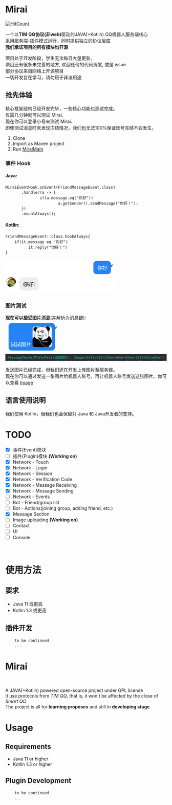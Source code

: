 # Mirai
[![HitCount](http://hits.dwyl.io/him188/mamoe/mirai.svg)](http://hits.dwyl.io/him188/mamoe/mirai)

一个以<b>TIM QQ协议(非web)</b>驱动的JAVA(+Kotlin) QQ机器人服务端核心  
采用服务端-插件模式运行，同时提供独立的协议层库  
**我们承诺项目的所有模块均开源**  
  
项目处于开发阶段，学生无法每日大量更新。  
项目还有很多未完善的地方, 欢迎任何的代码贡献, 或是 issue.   
部分协议来自网络上开源项目  
一切开发旨在学习，请勿用于非法用途  

## 抢先体验  
核心框架结构已经开发完毕，一些核心功能也测试完成。  
仅需几分钟就可以测试 Mirai.  
现在你可以登录小号来测试 Mirai.  
即使测试消息时未发现冻结情况，我们也无法100%保证账号冻结不会发生。

1. Clone
2. Import as Maven project
3. Run [MiraiMain](mirai-core/src/main/java/net/mamoe/mirai/MiraiMain.java#L7)

### 事件 Hook
#### Java:
```
MiraiEventHook.onEvent(FriendMessageEvent.class)
       .handler(a -> {
               if(a.message.eq("你好")) 
                       a.getSender().sendMessage("你好！");
       })
       .mountAlways();
```
#### Kotlin:
```
FriendMessageEvent::class.hookAlways{
    if(it.message eq "你好")
          it.reply("你好！")
}
```
![AYWVE86P](.github/A%7DYWVE860U%28%25YQD%24R1GB1%5BP.png)

### 图片测试
**现在可以接受图片消息**(并解析为消息链):  
![JsssF](.github/J%5DCE%29IK4BU08%28EO~UVLJ%7B%5BF.png)  
![](.github/68f8fec9.png)

发送图片已经完成，但我们还在开发上传图片至服务器。  
现在你可以通过发送一张图片给机器人账号，再让机器人账号发送这张图片。你可以查看 [Image](src/main/java/net/mamoe/mirai/message/Image.kt)

## 语言使用说明
我们使用 Kotlin，但我们也会保留对 Java 和 Java开发者的支持。

# TODO
- [x] 事件(Event)模块  
- [ ] 插件(Plugin)模块  **(Working on)**
- [x] Network - Touch  
- [X] Network - Login
- [X] Network - Session  
- [X] Network - Verification Code
- [X] Network - Message Receiving  
- [X] Network - Message Sending  
- [ ] Network - Events
- [ ] Bot - Friend/group list
- [ ] Bot - Actions(joining group, adding friend, etc.)
- [x] Message Section
- [ ] Image uploading **(Working on)**
- [ ] Contact  
- [ ] UI
- [ ] Console

<br>

# 使用方法
## 要求
- Java 11 或更高
- Kotlin 1.3 或更高
## 插件开发
``` text
    to be continued
    ...
```

# Mirai

<br>

A JAVA(+Kotlin) powered open-source project under GPL license<br>
It use protocols from <i>TIM QQ</i>, that is, it won't be affected by the close of <i>Smart QQ</i><br>
The project is all for <b>learning proposes</b> and still in <b>developing stage</b><br>

# Usage
## Requirements
- Java 11 or higher
- Kotlin 1.3 or higher
## Plugin Development
``` text
    to be continued
    ...
```




